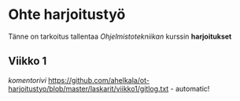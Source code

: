 # Ohte harjoitustyö

Tänne on tarkoitus tallentaa _Ohjelmistotekniikan_ kurssin __harjoitukset__

## Viikko 1 
_komentorivi_ https://github.com/ahelkala/ot-harjoitustyo/blob/master/laskarit/viikko1/gitlog.txt - automatic!
